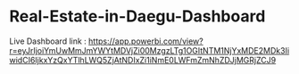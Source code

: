 # Real-Estate-in-Daegu-Dashboard

Live Dashboard link : https://app.powerbi.com/view?r=eyJrIjoiYmUwMmJmYWYtMDVjZi00MzgzLTg1OGItNTM1NjYxMDE2MDk3IiwidCI6IjkxYzQxYTlhLWQ5ZjAtNDIxZi1iNmE0LWFmZmNhZDJjMGRjZCJ9
